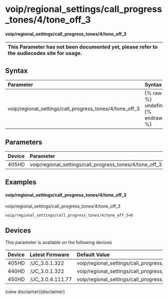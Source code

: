 ﻿---
description: voip/regional_settings/call_progress_tones/4/tone_off_3
search:
    keywords: ['voip','regional_settings','call_progress_tones','4','tone_off_3']
---

# voip/regional_settings/call_progress_tones/4/tone_off_3

#### voip/regional_settings/call_progress_tones/4/tone_off_3


| This Parameter has not been documented yet, please refer to the audiocodes site for usage.  |
| :--- |

## Syntax
| Parameter | Syntax |
| :--- | :--- |
|voip/regional_settings/call_progress_tones/4/tone_off_3 | {% raw %} undefined {% endraw %} |

## Parameters
|Device|Parameter|value|Description|
|:---|:---|:---|:---|
| 405HD | voip/regional_settings/call_progress_tones/4/tone_off_3 |  |  |

## Examples
#### voip/regional_settings/call_progress_tones/4/tone_off_3

voip/regional_settings/call_progress_tones/4/tone_off_3

```
voip/regional_settings/call_progress_tones/4/tone_off_3=0
```

## Devices
This parameter is available on the following devices

| Device | Latest Firmware | Default Value |
|:---|:---|:---|
| 405HD | ;UC_3.0.1.322 | voip/regional_settings/call_progress_tones/4/tone_off_3=0 
| 440HD | ;UC_3.0.1.322 | voip/regional_settings/call_progress_tones/4/tone_off_3=0 
| 450HD | ;UC_3.0.4.111.77 | voip/regional_settings/call_progress_tones/4/tone_off_3=0 

(view disclaimer)[disclaimer]
